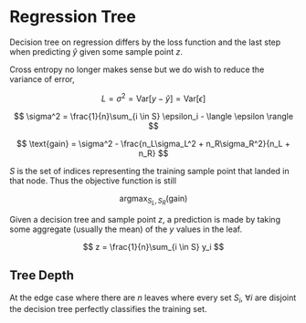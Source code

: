 #  Regression Tree

Decision tree on regression differs by the loss function and the last step when predicting $\hat y$ given some sample point $z$.

Cross entropy no longer makes sense but we do wish to reduce the variance of error,

$$
L = \sigma^2 = \text{Var}[y-\hat y] = \text{Var}[\epsilon]
$$

$$
\sigma^2 = \frac{1}{n}\sum_{i \in S} \epsilon_i - \langle \epsilon \rangle
$$

$$
\text{gain} = \sigma^2 - \frac{n_L\sigma_L^2 + n_R\sigma_R^2}{n_L + n_R}
$$

$S$ is the set of indices representing the training sample point that landed in that node. Thus the objective function is still

$$
\mathop{\arg\max}_{S_L,\, S_R}(\text{gain})
$$

Given a decision tree and sample point $z$, a prediction is made by taking some aggregate (usually the mean) of the $y$ values in the leaf.

$$
z = \frac{1}{n}\sum_{i \in S} y_i
$$

## Tree Depth

At the edge case where there are $n$ leaves where every set $S_i, ~ \forall i$ are disjoint the decision tree perfectly classifies the training set.